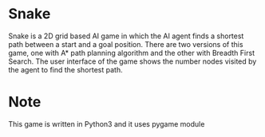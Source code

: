 # Snake

Snake is a 2D grid based AI game in which the AI agent finds a shortest path between a start and a goal position. There are two versions of this game, one with A* path planning algorithm and the other with Breadth First Search. The user interface of the game shows the number nodes visited by the agent to find the shortest path.

Note
====
This game is written in Python3 and it uses pygame module

